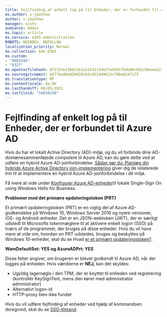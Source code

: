 ```yaml
---
title: Fejlfinding af enkelt log på til Enheder, der er forbundet til Azure AD
ms.author: v-jmathew
author: v-jmathew
manager: scotv
audience: Admin
ms.topic: article
ms.service: o365-administration
ROBOTS: NOINDEX, NOFOLLOW
localization_priority: Normal
ms.collection: Adm_O365
ms.custom:
- "9003246"
- "9327"
ms.openlocfilehash: 872333e13bb51b3a22431154627ad561f6db88c681c9eeee523fdd09e58c0371
ms.sourcegitcommit: b5f7da89a650d2915dc652449623c78be6247175
ms.translationtype: MT
ms.contentlocale: da-DK
ms.lasthandoff: 08/05/2021
ms.locfileid: "54039240"
---
```

# <a name="troubleshoot-single-sign-on-for-azure-ad-joined-devices"></a>Fejlfinding af enkelt log på til Enheder, der er forbundet til Azure AD

Hvis du har et lokalt Active Directory (AD)-miljø, og du vil forbinde dine AD-domænesammenføjede computere til Azure AD, kan du gøre dette ved at udføre en hybrid Azure AD-joinforbindelse. [Sådan gør du: Planlæg din hybride Azure Active Directory join-implementering](https://docs.microsoft.com/azure/active-directory/devices/hybrid-azuread-join-plan) giver dig de relaterede trin til at implementere en hybrid Azure AD-joinforbindelse i dit miljø.

Få mere at vide under [Konfigurer Azure AD-enheder](https://docs.microsoft.com/windows/security/identity-protection/hello-for-business/hello-hybrid-aadj-sso-base)til lokale Single-Sign On using Windows Hello for Business.

**Problemer med det primære opdateringstoken (PRT)**

Et primært opdateringstoken (PRT) er en vigtig del af Azure AD-godkendelse på Windows 10, Windows Server 2016 og nyere versioner, iOS- og Android-enheder. Det er en JSON-webtoken (JWT), der er særligt udstedt til Microsofts tokenmæglere til at aktivere enkelt logon (SSO) på tværs af de programmer, der bruges på disse enheder. Hvis du vil have mere at vide om, hvordan en PRT udstedes, bruges og beskyttes på Windows 10-enheder, skal du se Hvad [er et primært opdateringstoken?](https://docs.microsoft.com/azure/active-directory/devices/concept-primary-refresh-token).

**WamDefaultSet: YES og AzureADPrt: YES**

Disse felter angiver, om brugeren er blevet godkendt til Azure AD, når der logges på enheden. Hvis værdierne er **NEJ,** kan det skyldes:

- Ugyldig lagernøgle i den TPM, der er knyttet til enheden ved registrering (kontrollér KeySignTest, mens den kører med administrator administrator)
- Alternativt logon-id
- HTTP-proxy blev ikke fundet

Hvis du vil udføre fejlfinding af enheder ved hjælp af kommandoen dsregcmd, skal du se [SSO-tilstand](https://docs.microsoft.com/azure/active-directory/devices/troubleshoot-device-dsregcmd#sso-state).
